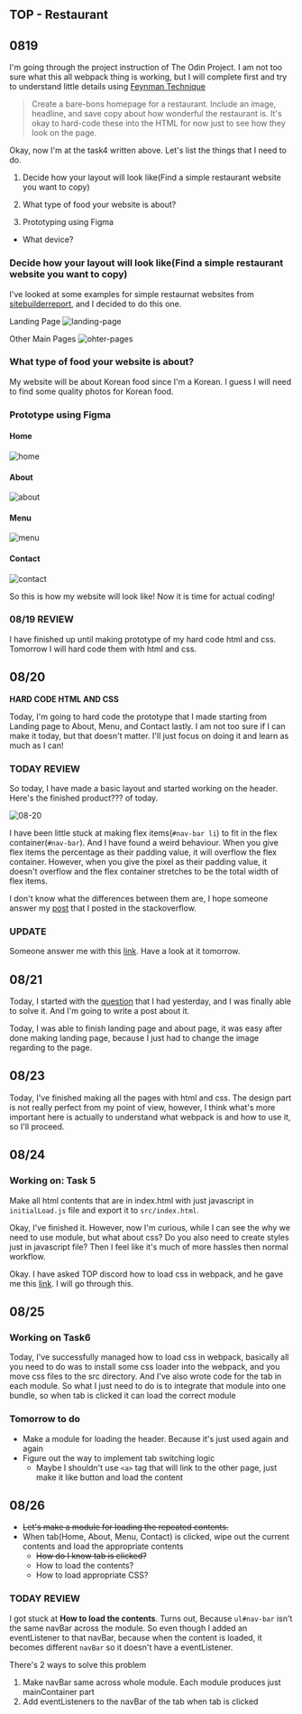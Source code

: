 ## TOP - Restaurant

## 0819

I'm going through the project instruction of The Odin Project. I am not too sure what this all webpack thing is working, but I will complete first and try to understand little details using [Feynman Technique](https://www.youtube.com/watch?v=FrNqSLPaZLc)

> Create a bare-bons homepage for a restaurant. Include an image, headline, and save copy about how wonderful the restaurant is. It's okay to hard-code these into the HTML for now just to see how they look on the page.

Okay, now I'm at the task4 written above. Let's list the things that I need to do.

1. Decide how your layout will look like(Find a simple restaurant website you want to copy)

2. What type of food your website is about?

3. Prototyping using Figma

  - What device?

### Decide how your layout will look like(Find a simple restaurant website you want to copy)

I've looked at some examples for simple restaurnat websites from [sitebuilderreport](https://www.sitebuilderreport.com/inspiration/restaurant-websites?a=ga&gclid=CjwKCAjwm_P5BRAhEiwAwRzSO8z_wiSp2CKY2-GcbwUferZ04n2apNvlLB1e45rG1X-2hAR8G5_l-RoCAZ0QAvD_BwE), and I decided to do this one.

Landing Page
![landing-page](./img/landing-page.png)

Other Main Pages
![ohter-pages](./img/other-pages.png)

### What type of food your website is about?

My website will be about Korean food since I'm a Korean. I guess I will need to find some quality photos for Korean food.

### Prototype using Figma

#### Home
![home](./img/prototype/home.png)

#### About
![about](./img/prototype/about.png)

#### Menu
![menu](./img/prototype/menu.png)

#### Contact
![contact](./img/prototype/contact.png)

So this is how my website will look like! Now it is time for actual coding!

### 08/19 REVIEW

I have finished up until making prototype of my hard code html and css. Tomorrow I will hard code them with html and css.

## 08/20

**HARD CODE HTML AND CSS**

Today, I'm going to hard code the prototype that I made starting from Landing page to About, Menu, and Contact lastly. I am not too sure if I can make it today, but that doesn't matter. I'll just focus on doing it and learn as much as I can!

### TODAY REVIEW

So today, I have made a basic layout and started working on the header. Here's the finished product??? of today.

![08-20](./img/08-20.png)

I have been little stuck at making flex items(`#nav-bar li`) to fit in the flex container(`#nav-bar`). And I have found a weird behaviour. When you give flex items the percentage as their padding value, it will overflow the flex container. However, when you give the pixel as their padding value, it doesn't overflow and the flex container stretches to be the total width of flex items.

I don't know what the differences between them are, I hope someone answer my [post](https://stackoverflow.com/questions/63501553/why-doesnt-flex-container-to-be-the-width-of-flex-items-when-flex-items-paddin?noredirect=1#comment112289357_63501553) that I posted in the stackoverflow.

### UPDATE

Someone answer me with this [link](https://stackoverflow.com/questions/53536266/why-does-percentage-padding-break-my-flex-item). Have a look at it tomorrow.

## 08/21

Today, I started with the [question](https://stackoverflow.com/questions/63501553/why-doesnt-flex-container-to-be-the-width-of-flex-items-when-flex-items-paddin?noredirect=1#comment112289357_63501553) that I had yesterday, and I was finally able to solve it. And I'm going to write a post about it.

Today, I was able to finish landing page and about page, it was easy after done making landing page, because I just had to change the image regarding to the page.

## 08/23

Today, I've finished making all the pages with html and css. The design part is not really perfect from my point of view, however, I think what's more important here is actually to understand what webpack is and how to use it, so I'll proceed.

## 08/24

### Working on: Task 5

Make all html contents that are in index.html with just javascript in `initialLoad.js` file and export it to `src/index.html`.

Okay, I've finished it. However, now I'm curious, while I can see the why we need to use module, but what about css? Do you also need to create styles just in javascript file? Then I feel like it's much of more hassles then normal workflow.

Okay. I have asked TOP discord how to load css in webpack, and he gave me this [link](https://webpack.js.org/guides/asset-management/). I will go through this.

## 08/25

### Working on Task6

Today, I've successfully managed how to load css in webpack, basically all you need to do was to install some css loader into the webpack, and you move css files to the src directory. And I've also wrote code for the tab in each module. So what I just need to do is to integrate that module into one bundle, so when tab is clicked it can load the correct module

### Tomorrow to do

- Make a module for loading the header. Because it's just used again and again
- Figure out the way to implement tab switching logic
  - Maybe I shouldn't use `<a>` tag that will link to the other page, just make it like button and load the content

## 08/26

- ~~Let's make a module for loading the repeated contents.~~
- When tab(Home, About, Menu, Contact) is clicked, wipe out the current contents and load the appropriate contents
  - ~~How do I know tab is clicked?~~
  - How to load the contents?
  - How to load appropriate CSS?

### TODAY REVIEW

I got stuck at **How to load the contents**. Turns out, Because `ul#nav-bar` isn't the same navBar across the module. So even though I added an eventListener to that navBar, because when the content is loaded, it becomes different `navBar` so it doesn't have a eventListener.

There's 2 ways to solve this problem
  1. Make navBar same across whole module. Each module produces just mainContainer part
  2. Add eventListeners to the navBar of the tab when tab is clicked
